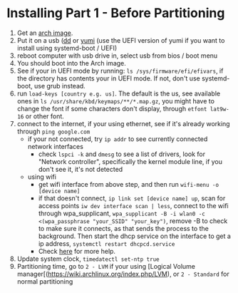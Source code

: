 # Installing Part 1 - Before Partitioning
1) Get an [arch image](https://www.archlinux.org/download/).
2) Put it on a usb ([dd](https://wiki.archlinux.org/index.php/USB_flash_installation_media) or [yumi](https://www.pendrivelinux.com/yumi-multiboot-usb-creator/) (use the UEFI version of yumi if you want to install using systemd-boot / UEFI)
3) reboot computer with usb drive in, select usb from bios / boot menu
4) You should boot into the Arch image.
5) See if your in UEFI mode by running: ```ls /sys/firmware/efi/efivars```, if the directory has contents your in UEFI mode.  If not, don't use systemd-boot, use grub instead.
6) run ```load-keys [country e.g. us]```. The default is the us, see available ones in ```ls /usr/share/kbd/keymaps/**/*.map.gz```, you might have to change the font if some characters don't display, through ```etfont lat9w-16``` or other font.
7) connect to the internet, if your using ethernet, see if it's already working through ```ping google.com```
	* if your not connected, try ```ip addr``` to see currently connected network interfaces
		* check ```lspci -k``` and ```dmesg``` to see a list of drivers, look for "Network controller", specifically the kernel module line, if you don't see it, it's not detected
	* using wifi
		* get wifi interface from above step, and then run ```wifi-menu -o [device name]```
		* if that doesn't connect, ```ip link set [device name] up```, scan for access points ```iw dev interface scan | less```, connect to the wifi through wpa_supplicant, ```wpa_supplicant -B -i wlan0 -c <(wpa_passphrase "your_SSID" "your_key")```, remove -B to check to make sure it connects, as that sends the process to the background.  Then start the dhcp service on the interface to get a ip address, ```systemctl restart dhcpcd.service```
		* Check [here](https://wiki.archlinux.org/index.php/Wireless_network_configuration) for more help.
8) Update system clock, ```timedatectl set-ntp true```
9) Partitioning time, go to ```2 - LVM``` if your using [Logical Volume manager[(https://wiki.archlinux.org/index.php/LVM), or ```2 - Standard``` for normal partitioning
